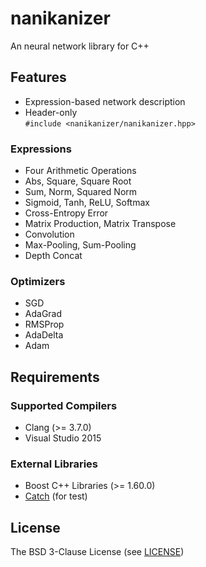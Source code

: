 # nanikanizer
An neural network library for C++

## Features
- Expression-based network description
- Header-only  
  `#include <nanikanizer/nanikanizer.hpp>`

### Expressions
- Four Arithmetic Operations
- Abs, Square, Square Root
- Sum, Norm, Squared Norm
- Sigmoid, Tanh, ReLU, Softmax
- Cross-Entropy Error
- Matrix Production, Matrix Transpose
- Convolution
- Max-Pooling, Sum-Pooling
- Depth Concat

### Optimizers
- SGD
- AdaGrad
- RMSProp
- AdaDelta
- Adam

## Requirements

### Supported Compilers
- Clang (>= 3.7.0)
- Visual Studio 2015

### External Libraries
- Boost C++ Libraries (>= 1.60.0)
- [Catch](https://github.com/philsquared/Catch) (for test)

## License
The BSD 3-Clause License (see [LICENSE](LICENSE))
